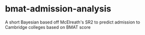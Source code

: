 # bmat-admission-analysis
A short Bayesian based off McElreath's SR2 to predict admission to Cambridge colleges based on BMAT score
